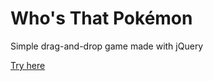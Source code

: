 # Who's That Pokémon

Simple drag-and-drop game made with jQuery

[Try here](https://student.labranet.jamk.fi/~K1407/pokemon/)
